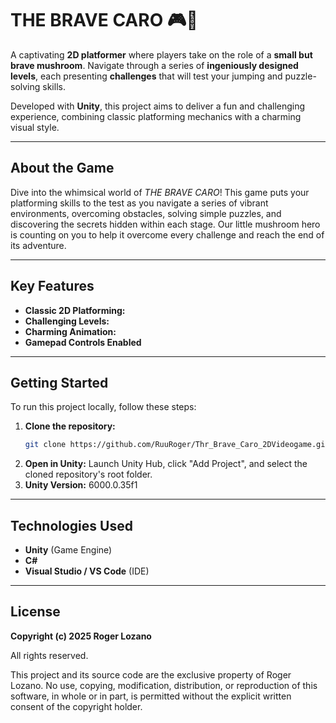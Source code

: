 # THE BRAVE CARO 🎮🍄

A captivating **2D platformer** where players take on the role of a **small but brave mushroom**. Navigate through a series of **ingeniously designed levels**, each presenting **challenges** that will test your jumping and puzzle-solving skills.

Developed with **Unity**, this project aims to deliver a fun and challenging experience, combining classic platforming mechanics with a charming visual style.

---

## About the Game

Dive into the whimsical world of *THE BRAVE CARO*! This game puts your platforming skills to the test as you navigate a series of vibrant environments, overcoming obstacles, solving simple puzzles, and discovering the secrets hidden within each stage. Our little mushroom hero is counting on you to help it overcome every challenge and reach the end of its adventure.

---

## Key Features

* **Classic 2D Platforming:**
* **Challenging Levels:**
* **Charming Animation:**
* **Gamepad Controls Enabled**

---

## Getting Started

To run this project locally, follow these steps:

1.  **Clone the repository:**
    ```bash / Powershell
    git clone https://github.com/RuuRoger/Thr_Brave_Caro_2DVideogame.git
    ```
2.  **Open in Unity:** Launch Unity Hub, click "Add Project", and select the cloned repository's root folder.
3.  **Unity Version:** 6000.0.35f1

---

## Technologies Used

* **Unity** (Game Engine)
* **C#**
* **Visual Studio / VS Code** (IDE)

---

## License

**Copyright (c) 2025 Roger Lozano**

All rights reserved.

This project and its source code are the exclusive property of Roger Lozano. No use, copying, modification, distribution, or reproduction of this software, in whole or in part, is permitted without the explicit written consent of the copyright holder.
